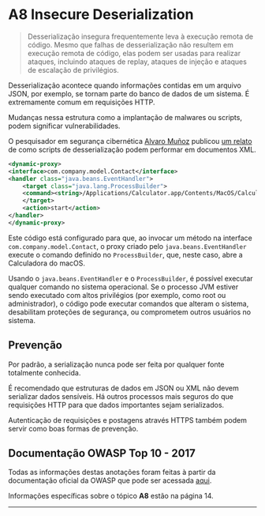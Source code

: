 # A8 Insecure Deserialization

> Desserialização insegura frequentemente leva à execução remota de código. Mesmo que falhas de desserialização não resultem em execução remota de código, elas podem ser usadas para realizar ataques, incluindo ataques de replay, ataques de injeção e ataques de escalação de privilégios.

Desserialização acontece quando informações contidas em um arquivo JSON, por exemplo, se tornam parte do banco de dados de um sistema. É extremamente comum em requisições HTTP.

Mudanças nessa estrutura como a implantação de malwares ou scripts, podem significar vulnerabilidades.

O pesquisador em segurança cibernética [Alvaro Muñoz](https://github.com/pwntester) publicou [um relato](https://www.pwntester.com/blog/2013/12/23/rce-via-xstream-object-deserialization38/) de como scripts de desserialização podem performar em documentos XML.

``` xml
<dynamic-proxy>
<interface>com.company.model.Contact</interface>
<handler class="java.beans.EventHandler">
    <target class="java.lang.ProcessBuilder">
	<command><string>/Applications/Calculator.app/Contents/MacOS/Calculator</string></command>
    </target>
    <action>start</action>
</handler>
</dynamic-proxy>
```

Este código está configurado para que, ao invocar um método na interface `com.company.model.Contact`, o proxy criado pelo `java.beans.EventHandler` execute o comando definido no `ProcessBuilder`, que, neste caso, abre a Calculadora do macOS.

Usando o `java.beans.EventHandler` e o `ProcessBuilder`, é possível executar qualquer comando no sistema operacional. Se o processo JVM estiver sendo executado com altos privilégios (por exemplo, como root ou administrador), o código pode executar comandos que alteram o sistema, desabilitam proteções de segurança, ou comprometem outros usuários no sistema.

## Prevenção

Por padrão, a serialização nunca pode ser feita por qualquer fonte totalmente conhecida. 

É recomendado que estruturas de dados em JSON ou XML não devem serializar dados sensíveis. Há outros processos mais seguros do que requisições HTTP para que dados importantes sejam serializados.

Autenticação de requisições e postagens através HTTPS também podem servir como boas formas de prevenção.

## Documentação OWASP Top 10 - 2017

Todas as informações destas anotações foram feitas à partir da documentação oficial da OWASP que pode ser acessada [aqui](https://github.com/OWASP/Top10/blob/master/2017/OWASP%20Top%2010-2017%20(en).pdf).

Informações específicas sobre o tópico **A8** estão na página 14.

---
